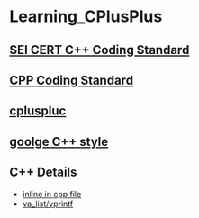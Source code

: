 # Learning_CPlusPlus

## [SEI CERT C++ Coding Standard](https://wiki.sei.cmu.edu/confluence/pages/viewpage.action?pageId=88046682)
## [CPP Coding Standard](http://www.possibility.com/Cpp/CppCodingStandard.html#promiss)
## [cpluspluc](http://www.cplusplus.com/)
## [goolge C++ style](http://google-styleguide.googlecode.com/svn/trunk/cppguide.xml)

## C++ Details
  * [inline in cpp file](https://stackoverflow.com/questions/3992980/c-inline-member-function-in-cpp-file)
  * [va_list/vprintf]()
